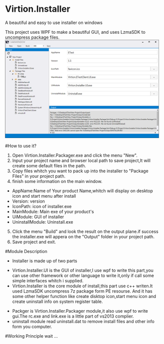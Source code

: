 # Virtion.Installer
A beautiful and easy to use installer on windows

This project uses WPF to make a beautiful GUI, and uses LzmaSDK to uncompress package files.
![image](https://raw.githubusercontent.com/ZT-/Virtion.Installer/master/Image/screenshot.png)
 
#How to use it?
1. Open Virtion.Installer.Packager.exe and click the menu "New".
2. Input your project name and browser local path to save project,It will create some default files in the path.
3. Copy files whitch you want to pack up into the installer to "Package Files" in your project path.
4. finish some information on the main window.
  - AppName:Name of Your product Name,whitch will display on desktop icon and start menu after install
  - Version: version
  - IconPath: icon of installer.exe
  - MainModule: Main exe of your product's
  - UiModule: GUI of installer
  - UninstallModule: Uninstall.exe
5. Click the menu "Build" and look the result on the output plane.if success the installer.exe will appera on the "Output" folder in your project path. 
6. Save project and exit.

#Module Description
+ Installer is made up of two parts
 - Virtion.Installer.UI is the GUI of installer,I use wpf to write this part,you can use other framework or other language to write it,only if call some simple interfaces whitch i supplied.
 - Virtion.Installer is the core module of install,this part use c++ writen.It used LzmaSDK uncompress 7z package form PE resourse. And it has some other helper function like create disktop icon,start menu icon and create uninstall info on system register table.
+ Packger is Virtion.Installer.Packager module,it also use wpf to write gui.The rc.exe and link.exe is a little part of vs2013 complier.
+ uninstall module read uninstall.dat to remove install files and other info form you computer.

#Working Principle
wait ... 
